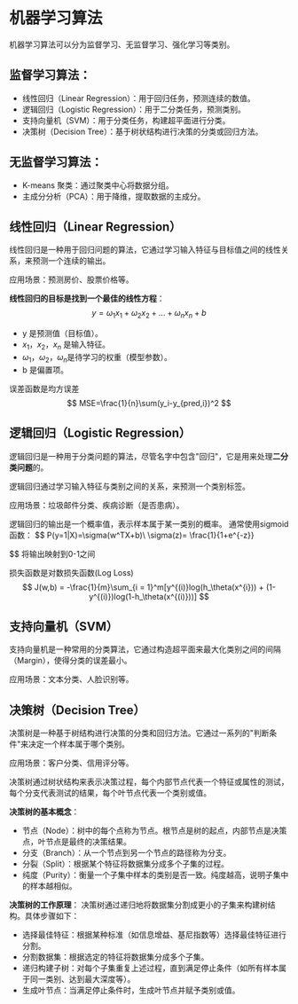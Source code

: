 # 机器学习算法
机器学习算法可以分为监督学习、无监督学习、强化学习等类别。

## 监督学习算法：

- 线性回归（Linear Regression）：用于回归任务，预测连续的数值。
- 逻辑回归（Logistic Regression）：用于二分类任务，预测类别。
- 支持向量机（SVM）：用于分类任务，构建超平面进行分类。
- 决策树（Decision Tree）：基于树状结构进行决策的分类或回归方法。

## 无监督学习算法：

- K-means 聚类：通过聚类中心将数据分组。
- 主成分分析（PCA）：用于降维，提取数据的主成分。

## 线性回归（Linear Regression）
线性回归是一种用于回归问题的算法，它通过学习输入特征与目标值之间的线性关系，来预测一个连续的输出。

应用场景：预测房价、股票价格等。

**线性回归的目标是找到一个最佳的线性方程**：
$$
y=\omega_1x_1 + \omega_2x_2 + ...+\omega_nx_n + b
$$

- y 是预测值（目标值）。
- $x_1$，$x_2$，$x_n$ 是输入特征。
- $\omega_1$，$\omega_2$，$\omega_n$是待学习的权重（模型参数）。
- b 是偏置项。

误差函数是均方误差
$$
MSE=\frac{1}{n}\sum(y_i-y_{pred,i})^2
$$

## 逻辑回归（Logistic Regression）
逻辑回归是一种用于分类问题的算法，尽管名字中包含"回归"，它是用来处理**二分类问题**的。

逻辑回归通过学习输入特征与类别之间的关系，来预测一个类别标签。

应用场景：垃圾邮件分类、疾病诊断（是否患病）。

逻辑回归的输出是一个概率值，表示样本属于某一类别的概率。
通常使用sigmoid函数：
$$
P(y=1|X)=\sigma(w^TX+b)\\
\sigma(z)= \frac{1}{1+e^{-z}}

$$
将输出映射到0-1之间

损失函数是对数损失函数(Log Loss)
$$
J(w,b) = -\frac{1}{m}\sum_{i = 1}^m[y^{(i)}log(h_\theta(x^{i})) + (1-y^{(i)})log(1-h_\theta(x^{(i)}))]
$$

## 支持向量机（SVM）
支持向量机是一种常用的分类算法，它通过构造超平面来最大化类别之间的间隔（Margin），使得分类的误差最小。

应用场景：文本分类、人脸识别等。


## 决策树（Decision Tree）
决策树是一种基于树结构进行决策的分类和回归方法。它通过一系列的"判断条件"来决定一个样本属于哪个类别。

应用场景：客户分类、信用评分等。

决策树通过树状结构来表示决策过程，每个内部节点代表一个特征或属性的测试，每个分支代表测试的结果，每个叶节点代表一个类别或值。

**决策树的基本概念**：

- 节点（Node）：树中的每个点称为节点。根节点是树的起点，内部节点是决策点，叶节点是最终的决策结果。
- 分支（Branch）：从一个节点到另一个节点的路径称为分支。
- 分裂（Split）：根据某个特征将数据集分成多个子集的过程。
- 纯度（Purity）：衡量一个子集中样本的类别是否一致。纯度越高，说明子集中的样本越相似。

**决策树的工作原理**：
决策树通过递归地将数据集分割成更小的子集来构建树结构。具体步骤如下：

- 选择最佳特征：根据某种标准（如信息增益、基尼指数等）选择最佳特征进行分割。
- 分割数据集：根据选定的特征将数据集分成多个子集。
- 递归构建子树：对每个子集重复上述过程，直到满足停止条件（如所有样本属于同一类别、达到最大深度等）。
- 生成叶节点：当满足停止条件时，生成叶节点并赋予类别或值。